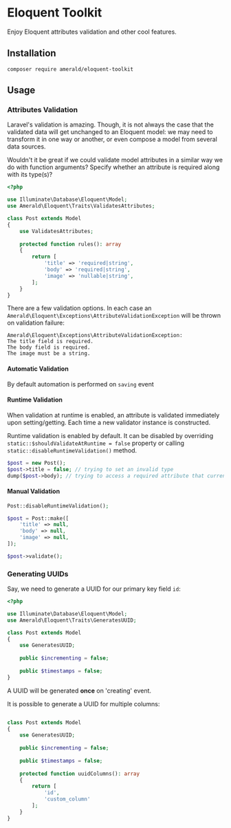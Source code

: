 # Eloquent Toolkit
Enjoy Eloquent attributes validation and other cool features.

## Installation
```
composer require amerald/eloquent-toolkit
```

## Usage
### Attributes Validation
Laravel's validation is amazing. 
Though, it is not always the case that the validated data will get unchanged to an Eloquent model: 
we may need to transform it in one way or another, or even compose a model from several data sources.

Wouldn't it be great if we could validate model attributes in a similar way we do with function arguments?
Specify whether an attribute is required along with its type(s)?

```php
<?php

use Illuminate\Database\Eloquent\Model;
use Amerald\Eloquent\Traits\ValidatesAttributes;

class Post extends Model
{
    use ValidatesAttributes;
    
    protected function rules(): array
    {
        return [
            'title' => 'required|string',
            'body' => 'required|string',
            'image' => 'nullable|string',
        ];
    }
}
```

There are a few validation options. In each case an `Amerald\Eloquent\Exceptions\AttributeValidationException` will be thrown on validation failure:
```
Amerald\Eloquent\Exceptions\AttributeValidationException: 
The title field is required.
The body field is required.
The image must be a string.
```

#### Automatic Validation
By default automation is performed on `saving` event

#### Runtime Validation
When validation at runtime is enabled, an attribute is validated immediately upon setting/getting.
Each time a new validator instance is constructed.

Runtime validation is enabled by default. It can be disabled by overriding `static::$shouldValidateAtRuntime = false` property or calling `static::disableRuntimeValidation()` method.

```php
$post = new Post();
$post->title = false; // trying to set an invalid type
dump($post->body); // trying to access a required attribute that currently is null
```

#### Manual Validation
```php
Post::disableRuntimeValidation();

$post = Post::make([
    'title' => null,
    'body' => null,
    'image' => null,
]);

$post->validate();
```

### Generating UUIDs
Say, we need to generate a UUID for our primary key field `id`:

```php
<?php

use Illuminate\Database\Eloquent\Model;
use Amerald\Eloquent\Traits\GeneratesUUID;

class Post extends Model
{
    use GeneratesUUID;
    
    public $incrementing = false;
    
    public $timestamps = false;
}
```

A UUID will be generated **once** on 'creating' event. 

It is possible to generate a UUID for multiple columns:

```php

class Post extends Model
{
    use GeneratesUUID;
    
    public $incrementing = false;
        
    public $timestamps = false;
    
    protected function uuidColumns(): array
    {
        return [
            'id',
            'custom_column'
        ];
    }
}
```
